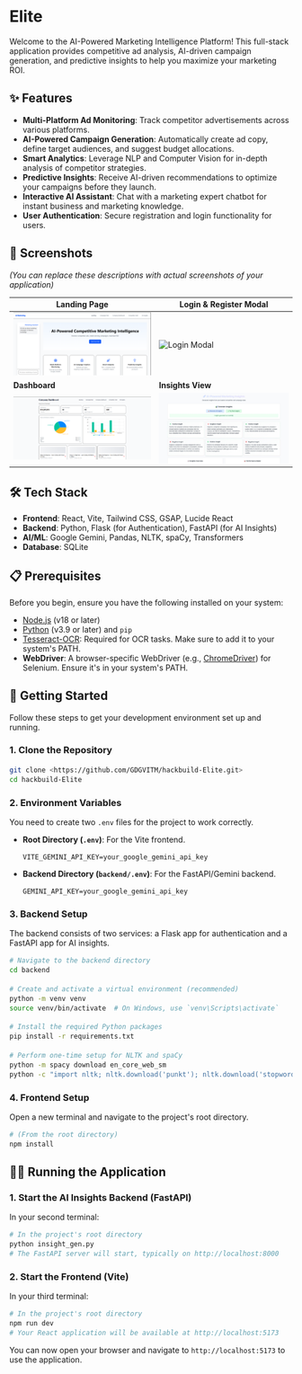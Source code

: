 # Elite

Welcome to the AI-Powered Marketing Intelligence Platform! This full-stack application provides competitive ad analysis, AI-driven campaign generation, and predictive insights to help you maximize your marketing ROI.

## ✨ Features

*   **Multi-Platform Ad Monitoring**: Track competitor advertisements across various platforms.
*   **AI-Powered Campaign Generation**: Automatically create ad copy, define target audiences, and suggest budget allocations.
*   **Smart Analytics**: Leverage NLP and Computer Vision for in-depth analysis of competitor strategies.
*   **Predictive Insights**: Receive AI-driven recommendations to optimize your campaigns before they launch.
*   **Interactive AI Assistant**: Chat with a marketing expert chatbot for instant business and marketing knowledge.
*   **User Authentication**: Secure registration and login functionality for users.

## 📸 Screenshots

*(You can replace these descriptions with actual screenshots of your application)*

| Landing Page                                     | Login & Register Modal                             |
| ------------------------------------------------ | -------------------------------------------------- |
| ![Landing Page](placeholder_landing_page.png)    | ![Login Modal]()        |
| **Dashboard**                                    | **Insights View**                                  |
| ![Dashboard View](placeholder_dashboard_view.png) | ![Insights View](placeholder_insights_view.jpg) |

## 🛠️ Tech Stack

*   **Frontend**: React, Vite, Tailwind CSS, GSAP, Lucide React
*   **Backend**: Python, Flask (for Authentication), FastAPI (for AI Insights)
*   **AI/ML**: Google Gemini, Pandas, NLTK, spaCy, Transformers
*   **Database**: SQLite

## 📋 Prerequisites

Before you begin, ensure you have the following installed on your system:

*   [Node.js](https://nodejs.org/) (v18 or later)
*   [Python](https://www.python.org/) (v3.9 or later) and `pip`
*   [Tesseract-OCR](https://github.com/UB-Mannheim/tesseract/wiki): Required for OCR tasks. Make sure to add it to your system's PATH.
*   **WebDriver**: A browser-specific WebDriver (e.g., [ChromeDriver](https://googlechromelabs.github.io/chrome-for-testing/)) for Selenium. Ensure it's in your system's PATH.

## 🚀 Getting Started

Follow these steps to get your development environment set up and running.

### 1. Clone the Repository

```sh
git clone <https://github.com/GDGVITM/hackbuild-Elite.git>
cd hackbuild-Elite
```

### 2. Environment Variables

You need to create two `.env` files for the project to work correctly.

*   **Root Directory (`.env`)**: For the Vite frontend.
    ```
    VITE_GEMINI_API_KEY=your_google_gemini_api_key
    ```
*   **Backend Directory (`backend/.env`)**: For the FastAPI/Gemini backend.
    ```
    GEMINI_API_KEY=your_google_gemini_api_key
    ```

### 3. Backend Setup

The backend consists of two services: a Flask app for authentication and a FastAPI app for AI insights.

```sh
# Navigate to the backend directory
cd backend

# Create and activate a virtual environment (recommended)
python -m venv venv
source venv/bin/activate  # On Windows, use `venv\Scripts\activate`

# Install the required Python packages
pip install -r requirements.txt

# Perform one-time setup for NLTK and spaCy
python -m spacy download en_core_web_sm
python -c "import nltk; nltk.download('punkt'); nltk.download('stopwords'); nltk.download('vader_lexicon');"
```

### 4. Frontend Setup

Open a new terminal and navigate to the project's root directory.

```sh
# (From the root directory)
npm install
```

## 🏃‍♂️ Running the Application
### 1. Start the AI Insights Backend (FastAPI)

In your second terminal:

```sh
# In the project's root directory
python insight_gen.py
# The FastAPI server will start, typically on http://localhost:8000
```

### 2. Start the Frontend (Vite)

In your third terminal:

```sh
# In the project's root directory
npm run dev
# Your React application will be available at http://localhost:5173
```
You can now open your browser and navigate to `http://localhost:5173` to use the application.
